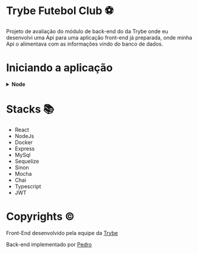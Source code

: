 # Trybe Futebol Club ⚽

Projeto de avaliação do módulo de back-end do da Trybe onde eu desenvolvi uma Api para uma aplicação front-end já preparada, onde minha Api o alimentava com as informações vindo do banco de dados.

# Iniciando a aplicação

<details>
  <summary><b>Node</b></summary><br>

  ***⚠️ Para rodar localmente é necessário ter o MySql instalado localmente ⚠️***

  Clone o projeto

  ```bash
    git clone git@github.com:Pedro0505/Trybe-Futebol-Clube.git
  ```

  Entre no diretório do projeto

  ```bash
    cd Trybe-Futebol-Clube
  ```

  Instale as dependências

  ```bash
    npm run install:apps
  ```

  Inicie o servidor

  ```bash
    cd app/frontend
    npm start
  ```

  Acesse a aplicação usando o seguinte endereço

  ```bash
    localhost:3000
  ```
</details>

# Stacks 📚

- React
- NodeJs
- Docker
- Express
- MySql
- Sequelize
- Sinon
- Mocha
- Chai
- Typescript
- JWT

# Copyrights ©️

Front-End desenvolvido pela equipe da [Trybe](https://github.com/betrybe)

Back-end implementado por [Pedro](https://github.com/Pedro0505)
